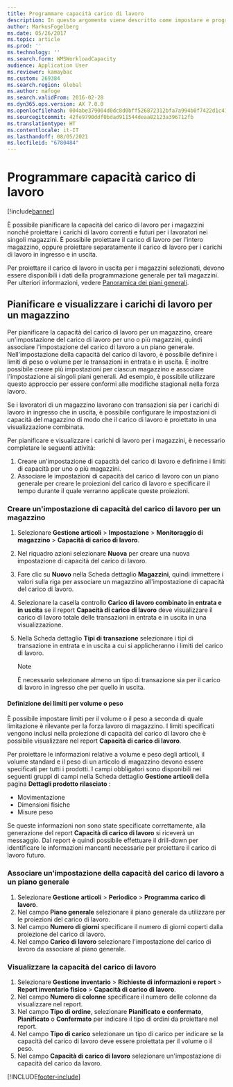 ```yaml
---
title: Programmare capacità carico di lavoro
description: In questo argomento viene descritto come impostare e programmare la capacità di carico di lavoro per i lavoratori di un magazzino o per un intero magazzino.
author: MarkusFogelberg
ms.date: 05/26/2017
ms.topic: article
ms.prod: ''
ms.technology: ''
ms.search.form: WMSWorkloadCapacity
audience: Application User
ms.reviewer: kamaybac
ms.custom: 269384
ms.search.region: Global
ms.author: mafoge
ms.search.validFrom: 2016-02-28
ms.dyn365.ops.version: AX 7.0.0
ms.openlocfilehash: 004abe379004d0dc8d0bff526872312bfa7a994b0f7422d1c415927bbecc90ec
ms.sourcegitcommit: 42fe9790ddf0bdad911544deaa82123a396712fb
ms.translationtype: HT
ms.contentlocale: it-IT
ms.lasthandoff: 08/05/2021
ms.locfileid: "6780484"
---
```

# <a name="schedule-workload-capacity"></a>Programmare capacità carico di lavoro

[!include[banner](../includes/banner.md)]

È possibile pianificare la capacità del carico di lavoro per i magazzini nonché proiettare i carichi di lavoro correnti e futuri per i lavoratori nei singoli magazzini. È possibile proiettare il carico di lavoro per l'intero magazzino, oppure proiettare separatamente il carico di lavoro per i carichi di lavoro in ingresso e in uscita.

Per proiettare il carico di lavoro in uscita per i magazzini selezionati, devono essere disponibili i dati della programmazione generale per tali magazzini. Per ulteriori informazioni, vedere [Panoramica dei piani generali](../master-planning/master-plans.md).

## <a name="schedule-and-view-workloads-for-a-warehouse"></a>Pianificare e visualizzare i carichi di lavoro per un magazzino

Per pianificare la capacità del carico di lavoro per un magazzino, creare un'impostazione del carico di lavoro per uno o più magazzini, quindi associare l'impostazione del carico di lavoro a un piano generale. Nell'impostazione della capacità del carico di lavoro, è possibile definire i limiti di peso o volume per le transazioni in entrata e in uscita. È inoltre possibile creare più impostazioni per ciascun magazzino e associare l'impostazione ai singoli piani generali. Ad esempio, è possibile utilizzare questo approccio per essere conformi alle modifiche stagionali nella forza lavoro.

Se i lavoratori di un magazzino lavorano con transazioni sia per i carichi di lavoro in ingresso che in uscita, è possibile configurare le impostazioni di capacità del magazzino di modo che il carico di lavoro è proiettato in una visualizzazione combinata.

Per pianificare e visualizzare i carichi di lavoro per i magazzini, è necessario completare le seguenti attività:

1. Creare un'impostazione di capacità del carico di lavoro e definirne i limiti di capacità per uno o più magazzini.
2. Associare le impostazioni di capacità del carico di lavoro con un piano generale per creare le proiezioni del carico di lavoro e specificare il tempo durante il quale verranno applicate queste proiezioni.

### <a name="create-a-workload-capacity-setup-for-a-warehouse"></a>Creare un'impostazione di capacità del carico di lavoro per un magazzino

1. Selezionare **Gestione articoli** \> **Impostazione** \> **Monitoraggio di magazzino** \> **Capacità di carico di lavoro**.
2. Nel riquadro azioni selezionare **Nuova** per creare una nuova impostazione di capacità del carico di lavoro.
3. Fare clic su **Nuovo** nella Scheda dettaglio **Magazzini**, quindi immettere i valori sulla riga per associare un magazzino all'impostazione di capacità del carico di lavoro.
4. Selezionare la casella controllo **Carico di lavoro combinato in entrata e in uscita** se il report **Capacità di carico di lavoro** deve visualizzare il carico di lavoro totale delle transazioni in entrata e in uscita in una visualizzazione.
5. Nella Scheda dettaglio **Tipi di transazione** selezionare i tipi di transazione in entrata e in uscita a cui si applicheranno i limiti del carico di lavoro.

    > [!NOTE]
    > È necessario selezionare almeno un tipo di transazione sia per il carico di lavoro in ingresso che per quello in uscita.

#### <a name="define-limits-for-volume-or-weight"></a>Definizione dei limiti per volume o peso

È possibile impostare limiti per il volume o il peso a seconda di quale limitazione è rilevante per la forza lavoro di magazzino. I limiti specificati vengono inclusi nella proiezione di capacità del carico di lavoro che è possibile visualizzare nel report **Capacità di carico di lavoro**.

Per proiettare le informazioni relative a volume e peso degli articoli, il volume standard e il peso di un articolo di magazzino devono essere specificati per tutti i prodotti. I campi obbligatori sono disponibili nei seguenti gruppi di campi nella Scheda dettaglio **Gestione articoli** della pagina **Dettagli prodotto rilasciato** :

- Movimentazione
- Dimensioni fisiche
- Misure peso

Se queste informazioni non sono state specificate correttamente, alla generazione del report **Capacità di carico di lavoro** si riceverà un messaggio. Dal report è quindi possibile effettuare il drill-down per identificare le informazioni mancanti necessarie per proiettare il carico di lavoro futuro.

### <a name="associate-a-workload-capacity-setup-with-a-master-plan"></a>Associare un'impostazione della capacità del carico di lavoro a un piano generale

1. Selezionare **Gestione articoli** \> **Periodico** \> **Programma carico di lavoro**.
2. Nel campo **Piano generale** selezionare il piano generale da utilizzare per le proiezioni del carico di lavoro.
3. Nel campo **Numero di giorni** specificare il numero di giorni coperti dalla proiezione del carico di lavoro.
4. Nel campo **Carico di lavoro** selezionare l'impostazione del carico di lavoro da associare al piano generale.

### <a name="view-workload-capacity"></a>Visualizzare la capacità del carico di lavoro

1. Selezionare **Gestione inventario** \> **Richieste di informazioni e report** \> **Report inventario fisico** \> **Capacità di carico di lavoro**.
2. Nel campo **Numero di colonne** specificare il numero delle colonne da visualizzare nel report.
3. Nel campo **Tipo di ordine**, selezionare **Pianificato e confermato**, **Pianificato** o **Confermato** per indicare il tipo di ordini da proiettare nel report.
4. Nel campo **Tipo di carico** selezionare un tipo di carico per indicare se la capacità del carico di lavoro deve essere proiettata per il volume o il peso.
5. Nel campo **Capacità di carico di lavoro** selezionare un'impostazione di capacità del carico da lavoro.


[!INCLUDE[footer-include](../../includes/footer-banner.md)]